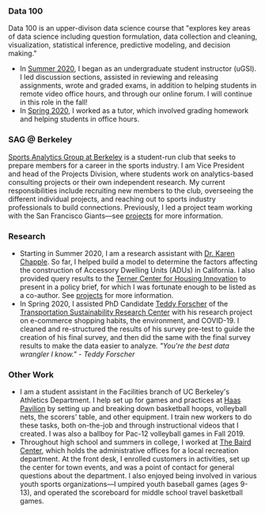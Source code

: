 ---
---
### Data 100
Data 100 is an upper-divison data science course that "explores key areas of data science including question formulation, data collection and cleaning, visualization, statistical inference, predictive modeling, and decision making."
- In [Summer 2020](http://www.ds100.org/su20/), I began as an undergraduate student instructor (uGSI). I led discussion sections, assisted in reviewing and releasing assignments, wrote and graded exams, in addition to helping students in remote video office hours, and through our online forum. I will continue in this role in the fall!
- In [Spring 2020](http://www.ds100.org/sp20/), I worked as a tutor, which involved grading homework and helping students in office hours.

### SAG @ Berkeley
[Sports Analytics Group at Berkeley](https://sportsanalytics.berkeley.edu/) is a student-run club that seeks to prepare members for a career in the sports industry. I am Vice President and head of the Projects Division, where students work on analytics-based consulting projects or their own independent research. My current responsibilities include recruiting new members to the club, overseeing the different individual projects, and reaching out to sports industry professionals to build connections. Previously, I led a project team working with the San Francisco Giants—see [projects](projects) for more information.

### Research
- Starting in Summer 2020, I am a research assistant with [Dr. Karen Chapple](http://karenchapple.com/). So far, I helped build a model to determine the factors affecting the construction of Accessory Dwelling Units (ADUs) in California. I also provided query results to the [Terner Center for Housing Innovation](https://ternercenter.berkeley.edu/) to present in a policy brief, for which I was fortunate enough to be listed as a co-author. See [projects](projects) for more information.
- In Spring 2020, I assisted PhD Candidate [Teddy Forscher](https://tsrc.berkeley.edu/teddy-forscher) of the [Transportation Sustainability Research Center](https://tsrc.berkeley.edu/) with his research project on e-commerce shopping habits, the environment, and COVID-19. I cleaned and re-structured the results of his survey pre-test to guide the creation of his final survey, and then did the same with the final survey results to make the data easier to analyze. *"You're the best data wrangler I know." - Teddy Forscher*

### Other Work
- I am a student assistant in the Facilities branch of UC Berkeley's Athletics Department. I help set up for games and practices at [Haas Pavilion](https://calbears.com/sports/2020/6/22/haas-pavilion.aspx) by setting up and breaking down basketball hoops, volleyball nets, the scorers' table, and other equipment. I train new workers to do these tasks, both on-the-job and through instructional videos that I created. I was also a ballboy for Pac-12 volleyball games in Fall 2019.
- Throughout high school and summers in college, I worked at [The Baird Center](https://southorange.org/249/Recreation-Cultural-Affairs), which holds the administrative offices for a local recreation department. At the front desk, I enrolled customers in activities, set up the center for town events, and was a point of contact for general questions about the department. I also enjoyed being involved in various youth sports organizations—I umpired youth baseball games (ages 9-13), and operated the scoreboard for middle school travel basketball games.
